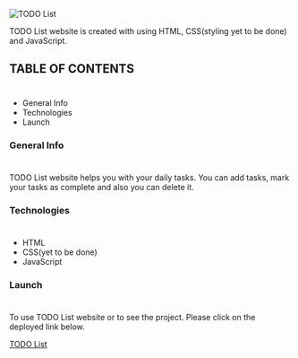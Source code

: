 ![TODO List](https://img.shields.io/badge/TODO-LIST-%23833F72)

TODO List website is created with using HTML, CSS(styling yet to be done) and JavaScript.

## TABLE OF CONTENTS
#
* General Info
* Technologies
* Launch

### General Info
#
TODO List website helps you with your daily tasks. You can add tasks, mark your tasks as complete and also you can delete it.

### Technologies
#
* HTML
* CSS(yet to be done)
* JavaScript

### Launch
#
To use TODO List website or to see the project. Please click on the deployed link below.

[TODO List](https://yourdailytodolistwebsite.netlify.app/)
<br>
<br>
<!-- ![STOPWATCH Website Image](./stopwatch.png) -->

